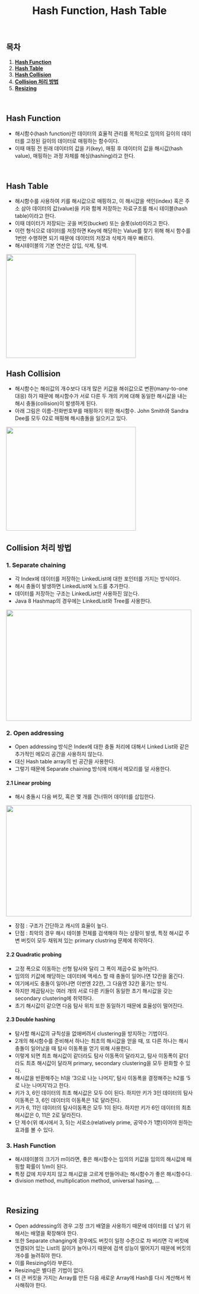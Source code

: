 <div align="center">
  <br />
  <h1>Hash Function, Hash Table</h1>
  <br />
</div>

## 목차

1. [**Hash Function**](#1)
2. [**Hash Table**](#2)
3. [**Hash Collision**](#3)
4. [**Collision 처리 방법**](#4)
5. [**Resizing**](#5)

<br />

<div id="1"></div>

## Hash Function

- 해시함수(hash function)란 데이터의 효율적 관리를 목적으로 임의의 길이의 데이터를 고정된 길이의 데이터로 매핑하는 함수이다.
- 이때 매핑 전 원래 데이터의 값을 키(key), 매핑 후 데이터의 값을 해시값(hash value), 매핑하는 과정 자체를 해싱(hashing)라고 한다.

<br />

<div id="2"></div>

## Hash Table

- 해시함수를 사용하여 키를 해시값으로 매핑하고, 이 해시값을 색인(index) 혹은 주소 삼아 데이터의 값(value)을 키와 함께 저장하는 자료구조를 해시 테이블(hash table)이라고 한다.
- 이때 데이터가 저장되는 곳을 버킷(bucket) 또는 슬롯(slot)이라고 한다.
- 이런 형식으로 데이터를 저장하면 Key에 해당하는 Value를 찾기 위해 해시 함수를 1번만 수행하면 되기 때문에 데이터의 저장과 삭제가 매우 빠르다.
- 해시테이블의 기본 연산은 삽입, 삭제, 탐색.

<img src="https://user-images.githubusercontent.com/56222478/147097804-0b6d0faf-6545-467b-9478-0f14b18c9112.png" style="width:350px;height:280px" />


<br />

<div id="3"></div>

## Hash Collision

- 해시함수는 해쉬값의 개수보다 대개 많은 키값을 해쉬값으로 변환(many-to-one 대응) 하기 때문에 해시함수가 서로 다른 두 개의 키에 대해 동일한 해시값을 내는 해시 충돌(collision)이 발생하게 된다.
- 아래 그림은 이름-전화번호부를 매핑하기 위한 해시함수. John Smith와 Sandra Dee를 모두 02로 매핑해 해시충돌을 일으키고 있다.

<img src="https://user-images.githubusercontent.com/56222478/147098286-d0550473-d23b-413b-ad0a-9ce3d70baea0.png" style="width:350px;height:280px" />


<br />

<div id="4"></div>

## Collision 처리 방법

### 1. Separate chaining 

- 각 Index에 데이터를 저장하는 LinkedList에 대한 포인터를 가지는 방식이다.
- 해시 충돌이 발생하면 LinkedList에 노드를 추가한다.
- 데이터를 저장하는 구조는 LinkedList만 사용하진 않는다.
- Java 8 Hashmap의 경우에는 LinkedList와 Tree를 사용한다.

<img src="https://user-images.githubusercontent.com/56222478/147098517-757eccea-06ea-4956-b29a-a883b00b51a7.png" style="width:500px;height:300px" />

### 2. Open addressing

- Open addressing 방식은 Index에 대한 충돌 처리에 대해서 Linked List와 같은 추가적인 메모리 공간을 사용하지 않는다.
- 대신 Hash table array의 빈 공간을 사용한다.
- 그렇기 때문에 Separate chaining 방식에 비해서 메모리를 덜 사용한다.

#### 2.1 Linear probing

- 해시 충돌시 다음 버킷, 혹은 몇 개를 건너뛰어 데이터를 삽입한다.

<img src="https://user-images.githubusercontent.com/56222478/147098738-4d9b30a2-b4fb-44e7-9b4d-015511b13a5b.png" style="width:500px;height:300px" />

- 장점 : 구조가 간단하고 캐시의 효율이 높다.
- 단점 : 최악의 경우 해시 테이블 전체를 검색해야 하는 상황이 발생, 특정 해시값 주변 버킷이 모두 채워져 있는 primary clustring 문제에 취약하다.


#### 2.2 Quadratic probing

- 고정 폭으로 이동하는 선형 탐사와 달리 그 폭이 제곱수로 늘어난다.
- 임의의 키값에 해당하는 데이터에 액세스 할 때 충돌이 일어나면 12칸을 옮긴다.
- 여기에서도 충돌이 일어나면 이번엔 22칸, 그 다음엔 32칸 옮기는 방식.
- 하지만 제곱탐사는 여러 개의 서로 다른 키들이 동일한 초기 해시값을 갖는 secondary clustering에 취약하다.
- 초기 해시값이 같으면 다음 탐사 위치 또한 동일하기 때문에 효율성이 떨어진다.

#### 2.3 Double hashing

- 탐사할 해시값의 규칙성을 없애버려서 clustering을 방지하는 기법이다.
- 2개의 해시함수를 준비해서 하나는 최초의 해시값을 얻을 때, 또 다른 하나는 해시 충돌이 일어났을 때 탐사 이동폭을 얻기 위해 사용한다.
- 이렇게 되면 최초 해시값이 같더라도 탐사 이동폭이 달라지고, 탐사 이동폭이 같더라도 최초 해시값이 달라져 primary, secondary clustering을 모두 완화할 수 있다.
- 해시값을 반환해주는 h1을 ‘3으로 나눈 나머지’, 탐사 이동폭을 결정해주는 h2를 ‘5로 나눈 나머지’라고 한다.
- 키가 3, 6인 데이터의 최초 해시값은 모두 0이 된다. 하지만 키가 3인 데이터의 탐사이동폭은 3, 6인 데이터의 이동폭은 1로 달라진다.
- 키가 6, 11인 데이터의 탐사이동폭은 모두 1이 된다. 하지만 키가 6인 데이터의 최초 해시값은 0, 11은 2로 달라진다.
- 단 제수(위 예시에서 3, 5)는 서로소(relatively prime, 공약수가 1뿐)이어야 원하는 효과를 볼 수 있다.

### 3. Hash Function

- 해시테이블의 크기가 m이라면, 좋은 해시함수는 임의의 키값을 임의의 해시값에 매핑할 확률이 1/m이 된다.
- 특정 값에 치우치지 않고 해시값을 고르게 만들어내는 해시함수가 좋은 해시함수다.
- division method, multiplication method, universal hasing, ...

<br />

<div id="5"></div>

## Resizing

- Open addressing의 경우 고정 크기 배열을 사용하기 때문에 데이터를 더 넣기 위해서는 배열을 확장해야 한다.
- 또한 Separate changing에 경우에도 버킷이 일정 수준으로 차 버리면 각 버킷에 연결되어 있는 List의 길이가 늘어나기 때문에 검색 성능이 떨어지기 때문에 버킷의 개수를 늘려줘야 한다.
- 이를 Resizing이라 부른다.
- Resizing은 별다른 기법이 없다.
- 더 큰 버킷을 가지는 Array를 만든 다음 새로운 Array에 Hash를 다시 계산해서 복사해줘야 한다.
